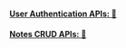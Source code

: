 
#### [User Authentication APIs: 🔗](https://github.com/mandharet/notes-crud/tree/DEVELOPMENT/apps/authapp#user-authentication-apis)

#### [Notes CRUD APIs: 🔗](https://github.com/mandharet/notes-crud/tree/DEVELOPMENT/apps/notes#note-apis)
